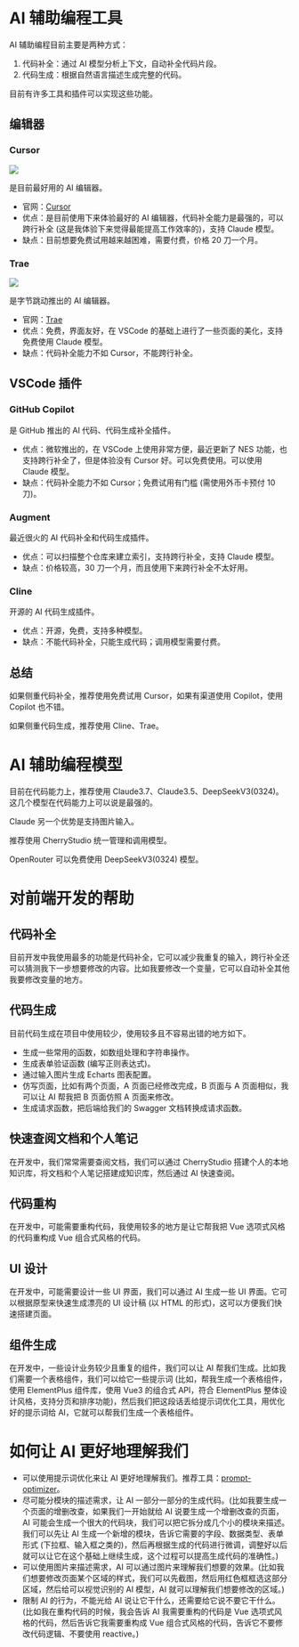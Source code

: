 # AI 辅助编程工具

AI 辅助编程目前主要是两种方式：

1. 代码补全：通过 AI 模型分析上下文，自动补全代码片段。
2. 代码生成：根据自然语言描述生成完整的代码。

目前有许多工具和插件可以实现这些功能。

## 编辑器

### Cursor

![](https://happier-blog.oss-cn-qingdao.aliyuncs.com/前端AI辅助编程01.png)

是目前最好用的 AI 编辑器。

- 官网：[Cursor](https://www.cursor.com/cn)
- 优点：是目前使用下来体验最好的 AI 编辑器，代码补全能力是最强的，可以跨行补全 (这是我体验下来觉得最能提高工作效率的)，支持 Claude 模型。
- 缺点：目前想要免费试用越来越困难，需要付费，价格 20 刀一个月。

### Trae

![](https://happier-blog.oss-cn-qingdao.aliyuncs.com/前端AI辅助编程02.png)

是字节跳动推出的 AI 编辑器。

- 官网：[Trae](https://www.trae.com.cn/)
- 优点：免费，界面友好，在 VSCode 的基础上进行了一些页面的美化，支持免费使用 Claude 模型。
- 缺点：代码补全能力不如 Cursor，不能跨行补全。

## VSCode 插件

### GitHub Copilot

是 GitHub 推出的 AI 代码、代码生成补全插件。

- 优点：微软推出的，在 VSCode 上使用非常方便，最近更新了 NES 功能，也支持跨行补全了，但是体验没有 Cursor 好。可以免费使用。可以使用 Claude 模型。
- 缺点：代码补全能力不如 Cursor；免费试用有门槛 (需使用外币卡预付 10 刀)。

### Augment

最近很火的 AI 代码补全和代码生成插件。

- 优点：可以扫描整个仓库来建立索引，支持跨行补全，支持 Claude 模型。
- 缺点：价格较高，30 刀一个月，而且使用下来跨行补全不太好用。

### Cline

开源的 AI 代码生成插件。

- 优点：开源，免费，支持多种模型。
- 缺点：不能代码补全，只能生成代码；调用模型需要付费。

## 总结

如果侧重代码补全，推荐使用免费试用 Cursor，如果有渠道使用 Copilot，使用 Copilot 也不错。

如果侧重代码生成，推荐使用 Cline、Trae。

# AI 辅助编程模型

目前在代码能力上，推荐使用 Claude3.7、Claude3.5、DeepSeekV3(0324)。这几个模型在代码能力上可以说是最强的。

Claude 另一个优势是支持图片输入。

推荐使用 CherryStudio 统一管理和调用模型。

OpenRouter 可以免费使用 DeepSeekV3(0324) 模型。

# 对前端开发的帮助

## 代码补全

目前开发中我使用最多的功能是代码补全，它可以减少我重复的输入，跨行补全还可以猜测我下一步想要修改的内容。比如我要修改一个变量，它可以自动补全其他我要修改变量的地方。

## 代码生成

目前代码生成在项目中使用较少，使用较多且不容易出错的地方如下。

- 生成一些常用的函数，如数组处理和字符串操作。
- 生成表单验证函数 (编写正则表达式)。
- 通过输入图片生成 Echarts 图表配置。
- 仿写页面，比如有两个页面，A 页面已经修改完成，B 页面与 A 页面相似，我可以让 AI 帮我把 B 页面仿照 A 页面来修改。
- 生成请求函数，把后端给我们的 Swagger 文档转换成请求函数。

## 快速查阅文档和个人笔记

在开发中，我们常常需要查阅文档，我们可以通过 CherryStudio 搭建个人的本地知识库，将文档和个人笔记搭建成知识库，然后通过 AI 快速查阅。

## 代码重构

在开发中，可能需要重构代码，我使用较多的地方是让它帮我把 Vue 选项式风格的代码重构成 Vue 组合式风格的代码。

## UI 设计

在开发中，可能需要设计一些 UI 界面，我们可以通过 AI 生成一些 UI 界面。它可以根据原型来快速生成漂亮的 UI 设计稿 (以 HTML 的形式)，这可以方便我们快速搭建页面。

## 组件生成

在开发中，一些设计业务较少且重复的组件，我们可以让 AI 帮我们生成。比如我们需要一个表格组件，我们可以给它一些提示词 (比如，帮我生成一个表格组件，使用 ElementPlus 组件库，使用 Vue3 的组合式 API，符合 ElementPlus 整体设计风格，支持分页和排序功能)，然后我们把这段话丢给提示词优化工具，用优化好的提示词给 AI，它就可以帮我们生成一个表格组件。

# 如何让 AI 更好地理解我们

- 可以使用提示词优化来让 AI 更好地理解我们。推荐工具：[prompt-optimizer](https://github.com/linshenkx/prompt-optimizer)。
- 尽可能分模块的描述需求，让 AI 一部分一部分的生成代码。(比如我要生成一个页面的增删改查，如果我们一开始就给 AI 说要生成一个增删改查的页面，AI 可能会生成一个很大的代码块，我们可以把它拆分成几个小的模块来描述。我们可以先让 AI 生成一个新增的模块，告诉它需要的字段、数据类型、表单形式 (下拉框、输入框之类的)，然后再根据生成的代码进行微调，调整好以后就可以让它在这个基础上继续生成，这个过程可以提高生成代码的准确性。)
- 可以使用图片来描述需求，AI 可以通过图片来理解我们想要的效果。(比如我们想要修改页面某个区域的样式，我们可以先截图，然后用红色框框选这部分区域，然后给可以视觉识别的 AI 模型，AI 就可以理解我们想要修改的区域。)
- 限制 AI 的行为，不能光给 AI 说让它干什么，还需要给它说不要它干什么。(比如我在重构代码的时候，我会告诉 AI 我需要重构的代码是 Vue 选项式风格的代码，然后告诉它我需要重构成 Vue 组合式风格的代码，告诉它不要修改代码逻辑、不要使用 reactive。)
